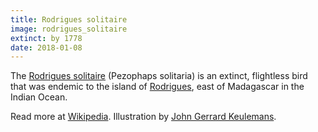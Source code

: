 ```yaml
---
title: Rodrigues solitaire
image: rodrigues_solitaire
extinct: by 1778
date: 2018-01-08
---
```


The [Rodrigues solitaire](/2018/01/08/rodrigues-solitaire/) (Pezophaps solitaria) is an extinct, flightless bird that was endemic to the island of [Rodrigues](#), east of Madagascar in the Indian Ocean.

Read more at [Wikipedia](https://en.wikipedia.org/wiki/Rodrigues_solitaire).
Illustration by [John Gerrard Keulemans](https://ia800201.us.archive.org/BookReader/BookReaderImages.php?zip=/20/items/extinctbirdsatte00roth/extinctbirdsatte00roth_jp2.zip&file=extinctbirdsatte00roth_jp2/extinctbirdsatte00roth_0337.jp2&scale=1&rotate=0).
